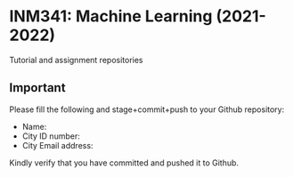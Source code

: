 # INM341: Machine Learning (2021-2022)
Tutorial and assignment repositories

## Important
 
Please fill the following and stage+commit+push to your Github repository:

- Name:
- City ID number:
- City Email address:

Kindly verify that you have committed and pushed it to Github. 
